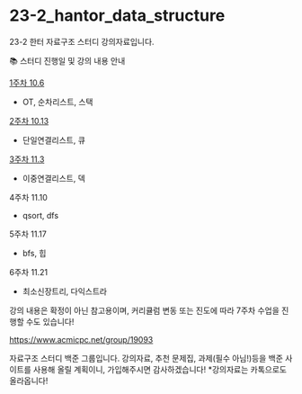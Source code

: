 # 23-2_hantor_data_structure

23-2 한터 자료구조 스터디 강의자료입니다.

📚 스터디 진행일 및 강의 내용 안내

[1주차 10.6](https://github.com/taerim0/23-2_hantor_data_structure/tree/main/1%EC%A3%BC%EC%B0%A8-%EC%8A%A4%ED%83%9D)
- OT, 순차리스트, 스택

[2주차 10.13](https://github.com/taerim0/23-2_hantor_data_structure/tree/main/2%EC%A3%BC%EC%B0%A8-%ED%81%90)
- 단일연결리스트, 큐

[3주차 11.3](https://github.com/taerim0/23-2_hantor_data_structure/tree/main/3%EC%A3%BC%EC%B0%A8-%EB%8D%B1)
- 이중연결리스트, 덱

4주차 11.10
- qsort, dfs

5주차 11.17
- bfs, 힙

6주차 11.21
- 최소신장트리, 다익스트라

강의 내용은 확정이 아닌 참고용이며, 커리큘럼 변동 또는 진도에 따라 7주차 수업을 진행할 수도 있습니다!

https://www.acmicpc.net/group/19093

자료구조 스터디 백준 그룹입니다.
강의자료, 추천 문제집, 과제(필수 아님!)등을 백준 사이트를 사용해 올릴 계획이니, 가입해주시면 감사하겠습니다!
*강의자료는 카톡으로도 올라옵니다!
